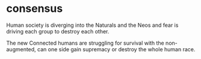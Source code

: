 # consensus

Human society is diverging into the Naturals and the Neos and fear is driving each group to destroy each other.

The new Connected humans are struggling for survival with the non-augmented, can one side gain supremacy or destroy the whole human race.
